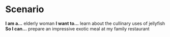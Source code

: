 # Scenario

**I am a…** elderly woman
**I want to…** learn about the cullinary uses of jellyfish
**So I can…** prepare an impressive exotic meal at my family restaurant 